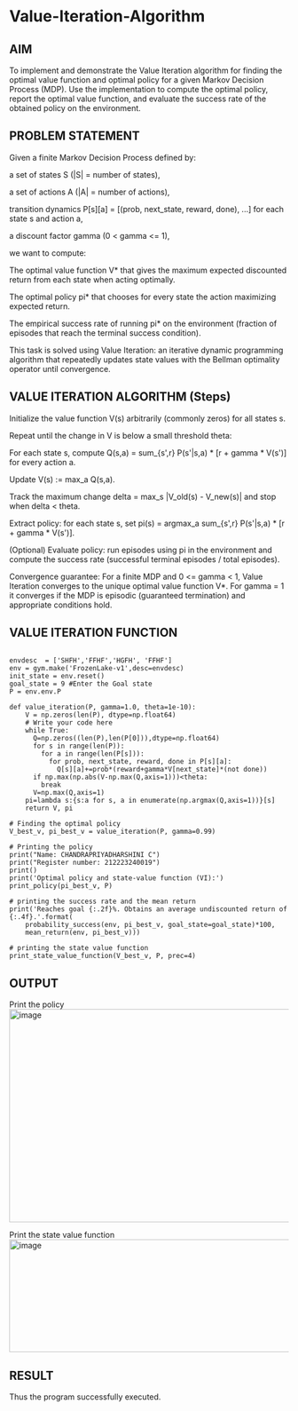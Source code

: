 # Value-Iteration-Algorithm
## AIM

To implement and demonstrate the Value Iteration algorithm for finding the optimal value function and optimal policy for a given Markov Decision Process (MDP). Use the implementation to compute the optimal policy, report the optimal value function, and evaluate the success rate of the obtained policy on the environment.


## PROBLEM STATEMENT

Given a finite Markov Decision Process defined by:

a set of states S (|S| = number of states),

a set of actions A (|A| = number of actions),

transition dynamics P[s][a] = [(prob, next_state, reward, done), ...] for each state s and action a,

a discount factor gamma (0 < gamma <= 1),

we want to compute:

The optimal value function V* that gives the maximum expected discounted return from each state when acting optimally.

The optimal policy pi* that chooses for every state the action maximizing expected return.

The empirical success rate of running pi* on the environment (fraction of episodes that reach the terminal success condition).

This task is solved using Value Iteration: an iterative dynamic programming algorithm that repeatedly updates state values with the Bellman optimality operator until convergence.

## VALUE ITERATION ALGORITHM (Steps)

Initialize the value function V(s) arbitrarily (commonly zeros) for all states s.

Repeat until the change in V is below a small threshold theta:

For each state s, compute Q(s,a) = sum_{s',r} P(s'|s,a) * [r + gamma * V(s')] for every action a.

Update V(s) := max_a Q(s,a).

Track the maximum change delta = max_s |V_old(s) - V_new(s)| and stop when delta < theta.

Extract policy: for each state s, set pi(s) = argmax_a sum_{s',r} P(s'|s,a) * [r + gamma * V(s')].

(Optional) Evaluate policy: run episodes using pi in the environment and compute the success rate (successful terminal episodes / total episodes).

Convergence guarantee: For a finite MDP and 0 <= gamma < 1, Value Iteration converges to the unique optimal value function V*. For gamma = 1 it converges if the MDP is episodic (guaranteed termination) and appropriate conditions hold.

## VALUE ITERATION FUNCTION
```

envdesc  = ['SHFH','FFHF','HGFH', 'FFHF']
env = gym.make('FrozenLake-v1',desc=envdesc)
init_state = env.reset()
goal_state = 9 #Enter the Goal state
P = env.env.P

def value_iteration(P, gamma=1.0, theta=1e-10):
    V = np.zeros(len(P), dtype=np.float64)
    # Write your code here
    while True:
      Q=np.zeros((len(P),len(P[0])),dtype=np.float64)
      for s in range(len(P)):
        for a in range(len(P[s])):
          for prob, next_state, reward, done in P[s][a]:
            Q[s][a]+=prob*(reward+gamma*V[next_state]*(not done))
      if np.max(np.abs(V-np.max(Q,axis=1)))<theta:
        break
      V=np.max(Q,axis=1)
    pi=lambda s:{s:a for s, a in enumerate(np.argmax(Q,axis=1))}[s]
    return V, pi

# Finding the optimal policy
V_best_v, pi_best_v = value_iteration(P, gamma=0.99)

# Printing the policy
print("Name: CHANDRAPRIYADHARSHINI C")
print("Register number: 212223240019")
print()
print('Optimal policy and state-value function (VI):')
print_policy(pi_best_v, P)

# printing the success rate and the mean return
print('Reaches goal {:.2f}%. Obtains an average undiscounted return of {:.4f}.'.format(
    probability_success(env, pi_best_v, goal_state=goal_state)*100,
    mean_return(env, pi_best_v)))

# printing the state value function
print_state_value_function(V_best_v, P, prec=4)
```

## OUTPUT
Print the policy
<img width="797" height="384" alt="image" src="https://github.com/user-attachments/assets/49651118-88da-4f7a-9852-3a804bfaf485" />

Print the state value function
<img width="770" height="203" alt="image" src="https://github.com/user-attachments/assets/79f886d2-18c8-4980-88da-77d074b04c15" />

## RESULT
Thus the program successfully executed.
